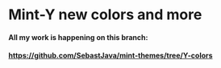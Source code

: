 # Mint-Y new colors and more
#### All my work is happening on this branch:
#### https://github.com/SebastJava/mint-themes/tree/Y-colors

